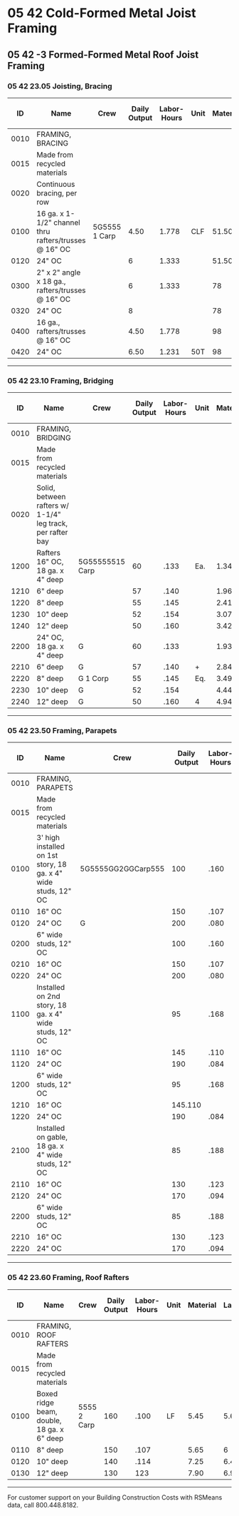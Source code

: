 # 05 42 Cold-Formed Metal Joist Framing

## 05 42 -3 Formed-Formed Metal Roof Joist Framing

### 05 42 23.05 Joisting, Bracing

| ID    | Name                                      | Crew         | Daily Output | Labor-Hours | Unit | Material | Labor | Equipment | Total   | Total Incl O&P |
|-------|-------------------------------------------|--------------|-------------|-------------|------|----------|-------|-----------|---------|----------------|
| 0010  | FRAMING, BRACING                          |              |             |             |      |          |       |           |         |                |
| 0015  | Made from recycled materials              |              |             |             |      |          |       |           |         |                |
| 0020  | Continuous bracing, per row               |              |             |             |      |          |       |           |         |                |
| 0100  | 16 ga. x 1-1/2" channel thru rafters/trusses @ 16" OC | 5G5555 1 Carp | 4.50        | 1.778       | CLF  | 51.50    | 100   |           | 151.50  | 206            |
| 0120  | 24" OC                                    |              | 6           | 1.333       |      | 51.50    | 75    |           | 126.50  | 169            |
| 0300  | 2" x 2" angle x 18 ga., rafters/trusses @ 16" OC |      | 6           | 1.333       |      | 78       | 75    |           | 153     | 198            |
| 0320  | 24" OC                                    |              | 8           |             |      | 78       | 56.50 |           | 134.50  | 170            |
| 0400  | 16 ga., rafters/trusses @ 16" OC          |              | 4.50        | 1.778       |      | 98       | 100   |           | 198     | 257            |
| 0420  | 24" OC                                    |              | 6.50        | 1.231       | 50T  | 98       | 69.50 |           | 167.50  | 211            |

---

### 05 42 23.10 Framing, Bridging

| ID    | Name                                      | Crew         | Daily Output | Labor-Hours | Unit | Material | Labor | Equipment | Total   | Total Incl O&P |
|-------|-------------------------------------------|--------------|-------------|-------------|------|----------|-------|-----------|---------|----------------|
| 0010  | FRAMING, BRIDGING                         |              |             |             |      |          |       |           |         |                |
| 0015  | Made from recycled materials              |              |             |             |      |          |       |           |         |                |
| 0020  | Solid, between rafters w/ 1-1/4" leg track, per rafter bay | |           |             |      |          |       |           |         |                |
| 1200  | Rafters 16" OC, 18 ga. x 4" deep          | 5G55555515 Carp | 60        | .133        | Ea.  | 1.34     | 7.50  |           | 8.84    | 12.60          |
| 1210  | 6" deep                                   |              | 57          | .140        |      | 1.96     | 7.90  |           | 9.86    | 13.90          |
| 1220  | 8" deep                                   |              | 55          | .145        |      | 2.41     | 8.20  |           | 10.61   | 14.85          |
| 1230  | 10" deep                                  |              | 52          | .154        |      | 3.07     | 8.65  |           | 11.72   | 16.30          |
| 1240  | 12" deep                                  |              | 50          | .160        |      | 3.42     | 9     |           | 12.42   | 17.15          |
| 2200  | 24" OC, 18 ga. x 4" deep                  | G            | 60          | .133        |      | 1.93     | 7.50  |           | 9.43    | 13.30          |
| 2210  | 6" deep                                   | G            | 57          | .140        | +    | 2.84     | 7.90  |           | 10.74   | 14.85          |
| 2220  | 8" deep                                   | G 1 Corp     | 55          | .145        | Eq.  | 3.49     | 8.20  |           | 11.69   | 16.05          |
| 2230  | 10" deep                                  | G            | 52          | .154        |      | 4.44     | 8.65  |           | 13.09   | 17.80          |
| 2240  | 12" deep                                  | G            | 50          | .160        | 4    | 4.94     | 9     |           | 13.94   | 18.85          |

---

### 05 42 23.50 Framing, Parapets

| ID    | Name                                      | Crew         | Daily Output | Labor-Hours | Unit | Material | Labor | Equipment | Total   | Total Incl O&P |
|-------|-------------------------------------------|--------------|-------------|-------------|------|----------|-------|-----------|---------|----------------|
| 0010  | FRAMING, PARAPETS                         |              |             |             |      |          |       |           |         |                |
| 0015  | Made from recycled materials              |              |             |             |      |          |       |           |         |                |
| 0100  | 3' high installed on 1st story, 18 ga. x 4" wide studs, 12" OC | 5G5555GG2GGCarp555 | 100 | .160        | LF   | 4.89     | 96    |           | 13.89   | 18.80          |
| 0110  | 16" OC                                    |              | 150         | .107        |      | 4.17     |       |           | 10.17   | 13.55          |
| 0120  | 24" OC                                    | G            | 200         | .080        |      | 3.44     | 4.50  |           | 7.94    | 10.50          |
| 0200  | 6" wide studs, 12" OC                     |              | 100         | .160        |      | 6.60     | 9     |           | 15.60   | 20.50          |
| 0210  | 16" OC                                    |              | 150         | .107        |      | 5.65     | 6     |           | 11.65   | 15.20          |
| 0220  | 24" OC                                    |              | 200         | .080        |      | 4.75     | 4.50  |           | 9.25    | 11.90          |
| 1100  | Installed on 2nd story, 18 ga. x 4" wide studs, 12" OC | | 95          | .168        |      | 4.89     | 9.50  |           | 14.39   | 19.50          |
| 1110  | 16" OC                                    |              | 145         | .110        |      | 4.17     | 6.20  |           | 10.37   | 13.85          |
| 1120  | 24" OC                                    |              | 190         | .084        |      | 3.44     | 4.74  |           | 8.18    | 10.85          |
| 1200  | 6" wide studs, 12" OC                     |              | 95          | .168        |      | 6.60     | 9.50  |           | 16.10   | 21.50          |
| 1210  | 16" OC                                    |              | 145.110     |             |      | 5.65     | 6.20  |           | 11.85   | 15.50          |
| 1220  | 24" OC                                    |              | 190         | .084        |      | 4.75     | 4.74  |           | 9.49    | 12.25          |
| 2100  | Installed on gable, 18 ga. x 4" wide studs, 12" OC |   | 85          | .188        |      | 4.89     | 10.60 |           | 15.49   | 21             |
| 2110  | 16" OC                                    |              | 130         | .123        |      | 4.17     | 6.95  |           | 11.12   | 14.90          |
| 2120  | 24" OC                                    |              | 170         | .094        |      | 3.44     | 5.30  |           | 8.74    | 11.70          |
| 2200  | 6" wide studs, 12" OC                     |              | 85          | .188        |      | 6.60     | 10.60 |           | 17.20   | 23             |
| 2210  | 16" OC                                    |              | 130         | .123        |      | 5.65     | 6.95  |           | 12.60   | 16.55          |
| 2220  | 24" OC                                    |              | 170         | .094        |      | 4.75     | 5.30  |           | 10.05   | 13.10          |

---

### 05 42 23.60 Framing, Roof Rafters

| ID    | Name                                      | Crew         | Daily Output | Labor-Hours | Unit | Material | Labor | Equipment | Total   | Total Incl O&P |
|-------|-------------------------------------------|--------------|-------------|-------------|------|----------|-------|-----------|---------|----------------|
| 0010  | FRAMING, ROOF RAFTERS                     |              |             |             |      |          |       |           |         |                |
| 0015  | Made from recycled materials              |              |             |             |      |          |       |           |         |                |
| 0100  | Boxed ridge beam, double, 18 ga. x 6" deep| 5555 2 Carp  | 160         | .100        | LF   | 5.45     | 5.65  |           | 11.10   | 14.40          |
| 0110  | 8" deep                                   |              | 150         | .107        |      | 5.65     | 6     |           | 11.65   | 15.15          |
| 0120  | 10" deep                                  |              | 140         | .114        |      | 7.25     | 6.45  |           | 13.70   | 17.55          |
| 0130  | 12" deep                                  |              | 130         | 123         |      | 7.90     | 6.95  |           | 14.85   | 19             |

---

For customer support on your Building Construction Costs with RSMeans data, call 800.448.8182.